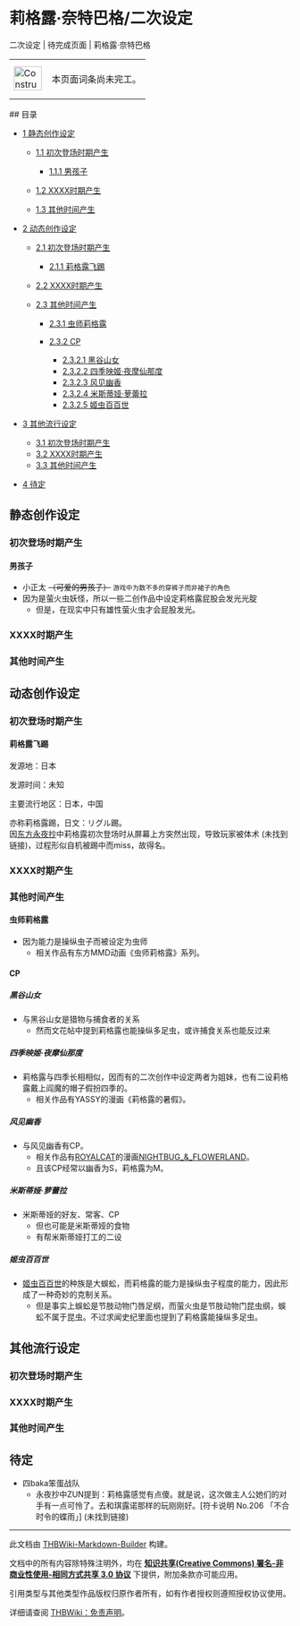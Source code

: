# 莉格露·奈特巴格/二次设定

<!-- source html: G:\repos\THBWiki-Markdown-Builder\THBWikiMarkdown\Temp\main\7\7a\ns0%3A%E8%8E%89%E6%A0%BC%E9%9C%B2%C2%B7%E5%A5%88%E7%89%B9%E5%B7%B4%E6%A0%BC%2F%E4%BA%8C%E6%AC%A1%E8%AE%BE%E5%AE%9A.html -->

二次设定 | 待完成页面 | 莉格露·奈特巴格

<center>

<table>
<tbody><tr>
<td class="mbox-image"><div style="width: 52px;">
  <a href="./文件-ConstructionClock.png.md" class="image"><img alt="ConstructionClock.png" src="https://upload.thwiki.cc/thumb/f/f1/ConstructionClock.png/50px-ConstructionClock.png" decoding="async" loading="lazy" width="50" height="43" srcset="https://upload.thwiki.cc/thumb/f/f1/ConstructionClock.png/75px-ConstructionClock.png 1.5x, https://upload.thwiki.cc/thumb/f/f1/ConstructionClock.png/100px-ConstructionClock.png 2x" data-file-width="689" data-file-height="587"></a></div></td>
<td class="mbox-text" style=""><br>本页面词条尚未完工。<br><br></td>
</tr>
</tbody></table>


</center>
## 目录

- [1 静态创作设定](#静态创作设定)

  - [1.1 初次登场时期产生](#初次登场时期产生)

    - [1.1.1 男孩子](#男孩子)



  - [1.2 XXXX时期产生](#XXXX时期产生)
  - [1.3 其他时间产生](#其他时间产生)



- [2 动态创作设定](#动态创作设定)

  - [2.1 初次登场时期产生](#初次登场时期产生_2)

    - [2.1.1 莉格露飞踢](#莉格露飞踢)



  - [2.2 XXXX时期产生](#XXXX时期产生_2)
  - [2.3 其他时间产生](#其他时间产生_2)

    - [2.3.1 虫师莉格露](#虫师莉格露)
    - [2.3.2 CP](#CP)

      - [2.3.2.1 黑谷山女](#黑谷山女)
      - [2.3.2.2 四季映姬·夜摩仙那度](#四季映姬·夜摩仙那度)
      - [2.3.2.3 风见幽香](#风见幽香)
      - [2.3.2.4 米斯蒂娅·萝蕾拉](#米斯蒂娅·萝蕾拉)
      - [2.3.2.5 姬虫百百世](#姬虫百百世)









- [3 其他流行设定](#其他流行设定)

  - [3.1 初次登场时期产生](#初次登场时期产生_3)
  - [3.2 XXXX时期产生](#XXXX时期产生_3)
  - [3.3 其他时间产生](#其他时间产生_3)



- [4 待定](#待定)




## 静态创作设定
### 初次登场时期产生
#### 男孩子
- 小正太 ~~（可爱的男孩子）~~ <small>游戏中为数不多的穿裤子而非裙子的角色</small>
- 因为是萤火虫妖怪，所以一些二创作品中设定莉格露屁股会发光光腚
  - 但是，在现实中只有雄性萤火虫才会屁股发光。


### XXXX时期产生
### 其他时间产生
## 动态创作设定
### 初次登场时期产生
#### 莉格露飞踢
  
发源地：日本  

发源时间：未知  

主要流行地区：日本，中国  

亦称莉格露踢，日文：リグル踢。  
因[东方永夜抄](./东方永夜抄.md)中莉格露初次登场时从屏幕上方突然出现，导致玩家被体术 (未找到链接)，过程形似自机被踢中而miss，故得名。
  

### XXXX时期产生
### 其他时间产生
#### 虫师莉格露
- 因为能力是操纵虫子而被设定为虫师
  - 相关作品有东方MMD动画《虫师莉格露》系列。


#### CP
##### 黑谷山女
- 与黑谷山女是猎物与捕食者的关系
  - 然而文花帖中提到莉格露也能操纵多足虫，或许捕食关系也能反过来


##### 四季映姬·夜摩仙那度
- 莉格露与四季长相相似，因而有的二次创作中设定两者为姐妹，也有二设莉格露戴上阎魔的帽子假扮四季的。
  - 相关作品有YASSY的漫画《莉格露的暑假》。


##### 风见幽香
- 与风见幽香有CP。
  - 相关作品有[ROYALCAT](./ROYALCAT.md)的漫画[NIGHTBUG_&amp;_FLOWERLAND](./NIGHTBUG_&_FLOWERLAND.md)。
  - 且该CP经常以幽香为S，莉格露为M。


##### 米斯蒂娅·萝蕾拉
- 米斯蒂娅的好友、常客、CP
  - 但也可能是米斯蒂娅的食物
  - 有帮米斯蒂娅打工的二设


##### 姬虫百百世
- [姬虫百百世](./姬虫百百世.md)的种族是大蜈蚣，而莉格露的能力是操纵虫子程度的能力，因此形成了一种奇妙的克制关系。
  - 但是事实上蜈蚣是节肢动物门唇足纲，而萤火虫是节肢动物门昆虫纲，蜈蚣不属于昆虫。不过求闻史纪里面也提到了莉格露能操纵多足虫。


## 其他流行设定
### 初次登场时期产生
### XXXX时期产生
### 其他时间产生
## 待定
- 四baka笨蛋战队
  - 永夜抄中ZUN提到：莉格露感觉有点傻。就是说，这次做主人公她们的对手有一点可怜了。去和琪露诺那样的玩刚刚好。&#91;符卡说明 No.206 「不合时令的蝶雨」&#93; (未找到链接)






---

此文档由 [THBWiki-Markdown-Builder](https://github.com/Delsin-Yu/THBWiki-Markdown-Builder) 构建。

文档中的所有内容除特殊注明外，均在 [**知识共享(Creative Commons) 署名-非商业性使用-相同方式共享 3.0 协议**](https://creativecommons.org/licenses/by-sa/3.0/deed.zh-hans) 下提供，附加条款亦可能应用。

引用类型与其他类型作品版权归原作者所有，如有作者授权则遵照授权协议使用。

详细请查阅 [THBWiki：免责声明](https://thbwiki.cc/THBWiki:%E5%85%8D%E8%B4%A3%E5%A3%B0%E6%98%8E)。

